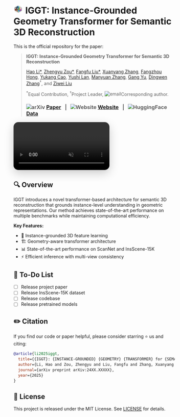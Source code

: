 # <img src="./images/iggt_logo.png" alt="logo" width="30"/> IGGT: Instance-Grounded Geometry Transformer for Semantic 3D Reconstruction

This is the official repository for the paper:
> **IGGT: Instance-Grounded Geometry Transformer for Semantic 3D Reconstruction** 
>
> [Hao Li*](https://lifuguan.github.io/), [Zhengyu Zou*](), [Fangfu Liu*](https://scholar.google.com/citations?user=b-4FUVsAAAAJ&hl=zh-CN), [Xuanyang Zhang](https://scholar.google.com/citations?user=oPV20eMAAAAJ&hl=zh-CN), [Fangzhou Hong](https://scholar.google.com/citations?user=mhaiL5MAAAAJ&hl=zh-CN&oi=ao), [Yukang Cao](https://scholar.google.com/citations?user=1rIzYQgAAAAJ&hl=zh-CN&oi=ao), [Yushi Lan](https://scholar.google.com/citations?user=dTNZCUcAAAAJ&hl=zh-CN&oi=ao), [Manyuan Zhang](https://manyuan97.github.io/), [Gang Yu](https://www.skicyyu.org/), [Dingwen Zhang](https://teacher.nwpu.edu.cn/zdw2006yyy)<sup>†</sup>, and [Ziwei Liu](https://liuziwei7.github.io/)
>
> <sup>*</sup>Equal Contribution, <sup>†</sup>Project Leader, <img src="https://cdn.jsdelivr.net/gh/twitter/twemoji@14.0.2/assets/svg/2709.svg" alt="email" width="16"/>Corresponding author.
>
> ### <img src="https://raw.githubusercontent.com/simple-icons/simple-icons/develop/icons/arxiv.svg" alt="arXiv" width="20"/> [Paper](https://arxiv.org/abs/2510.22706) &nbsp; | &nbsp; <img src="https://raw.githubusercontent.com/simple-icons/simple-icons/develop/icons/internetarchive.svg" alt="Website" width="20"/> [Website](https://github.com/lifuguan) &nbsp; | &nbsp; <img src="https://huggingface.co/front/assets/huggingface_logo-noborder.svg" alt="HuggingFace" width="20"/> [Data](https://huggingface.co/datasets/lifuguan/InsScene-15K) 


<video autoplay loop muted playsinline style="max-width: 100%; border-radius: 15px; box-shadow: 0 10px 30px rgba(0, 0, 0, 0.2);">
    <source src="images/demo_video.mp4" type="video/mp4">
    Your browser does not support the video tag.
</video>

## 🔍 Overview
IGGT introduces a novel transformer-based architecture for semantic 3D reconstruction that grounds instance-level understanding in geometric representations. Our method achieves state-of-the-art performance on multiple benchmarks while maintaining computational efficiency.

**Key Features:**
- 🎯 Instance-grounded 3D feature learning
- 🏗️ Geometry-aware transformer architecture
- 📊 State-of-the-art performance on ScanNet and InsScene-15K
- ⚡ Efficient inference with multi-view consistency

## 📝 To-Do List

- [ ] Release project paper
- [ ] Release InsScene-15K dataset
- [ ] Release codebase
- [ ] Release pretrained models

## ✏️ Citation
If you find our code or paper helpful, please consider starring ⭐ us and citing:
```bibtex
@article{li2025iggt,
  title={{IGGT}: {INSTANCE-GROUNDED} {GEOMETRY} {TRANSFORMER} for {SEMANTIC} {3D} {RECONSTRUCTION}},
  author={Li, Hao and Zou, Zhengyu and Liu, Fangfu and Zhang, Xuanyang and Hong, Fangzhou and Cao, Yukang and Lan, Yushi and Zhang, Manyuan and Yu, Gang and Zhang, Dingwen and Liu, Ziwei},
  journal={arXiv preprint arXiv:24XX.XXXXX},
  year={2025}
}
```

## 📄 License
This project is released under the MIT License. See [LICENSE](LICENSE) for details.
